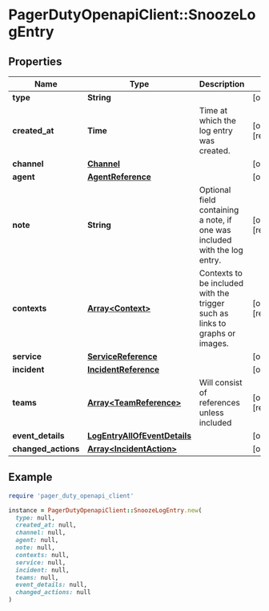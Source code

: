 # PagerDutyOpenapiClient::SnoozeLogEntry

## Properties

| Name | Type | Description | Notes |
| ---- | ---- | ----------- | ----- |
| **type** | **String** |  | [optional] |
| **created_at** | **Time** | Time at which the log entry was created. | [optional][readonly] |
| **channel** | [**Channel**](Channel.md) |  | [optional] |
| **agent** | [**AgentReference**](AgentReference.md) |  | [optional] |
| **note** | **String** | Optional field containing a note, if one was included with the log entry. | [optional][readonly] |
| **contexts** | [**Array&lt;Context&gt;**](Context.md) | Contexts to be included with the trigger such as links to graphs or images. | [optional][readonly] |
| **service** | [**ServiceReference**](ServiceReference.md) |  | [optional] |
| **incident** | [**IncidentReference**](IncidentReference.md) |  | [optional] |
| **teams** | [**Array&lt;TeamReference&gt;**](TeamReference.md) | Will consist of references unless included | [optional][readonly] |
| **event_details** | [**LogEntryAllOfEventDetails**](LogEntryAllOfEventDetails.md) |  | [optional] |
| **changed_actions** | [**Array&lt;IncidentAction&gt;**](IncidentAction.md) |  | [optional] |

## Example

```ruby
require 'pager_duty_openapi_client'

instance = PagerDutyOpenapiClient::SnoozeLogEntry.new(
  type: null,
  created_at: null,
  channel: null,
  agent: null,
  note: null,
  contexts: null,
  service: null,
  incident: null,
  teams: null,
  event_details: null,
  changed_actions: null
)
```

